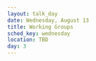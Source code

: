 ```yaml
---
layout: talk_day
date: Wednesday, August 13
title: Working Groups
sched_key: wednesday
location: TBD
day: 3
---
```

